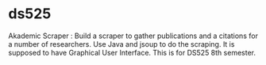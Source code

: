 # ds525
Akademic Scraper : Build a scraper to gather publications and a citations for a number of researchers.
Use Java and jsoup to do the scraping. It is supposed to have Graphical User Interface.
This is for DS525 8th semester.
